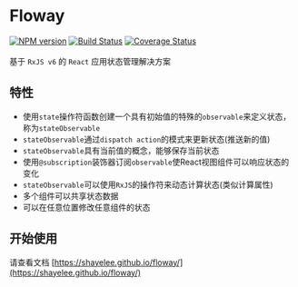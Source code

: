 # Floway

[![NPM version](https://img.shields.io/npm/v/floway.svg)](https://www.npmjs.com/package/floway)
[![Build Status](https://api.travis-ci.com/shayeLee/floway.svg?branch=master)](https://travis-ci.com/shayeLee/floway)
[![Coverage Status](https://coveralls.io/repos/github/shayeLee/floway/badge.svg?branch=master&foo=1)](https://coveralls.io/github/shayeLee/floway?branch=master)
<br>
<br>
基于 `RxJS v6` 的 `React` 应用状态管理解决方案

## 特性

- 使用`state`操作符函数创建一个具有初始值的特殊的`observable`来定义状态，称为`stateObservable`
- `stateObservable`通过`dispatch action`的模式来更新状态(推送新的值)
- `stateObservable`具有当前值的概念，能够保存当前状态
- 使用`@subscription`装饰器订阅`observable`使React视图组件可以响应状态的变化
- `stateObservable`可以使用`RxJS`的操作符来动态计算状态(类似计算属性)
- 多个组件可以共享状态数据
- 可以在任意位置修改任意组件的状态

## 开始使用

请查看文档 [https://shayelee.github.io/floway/](https://shayelee.github.io/floway/)

